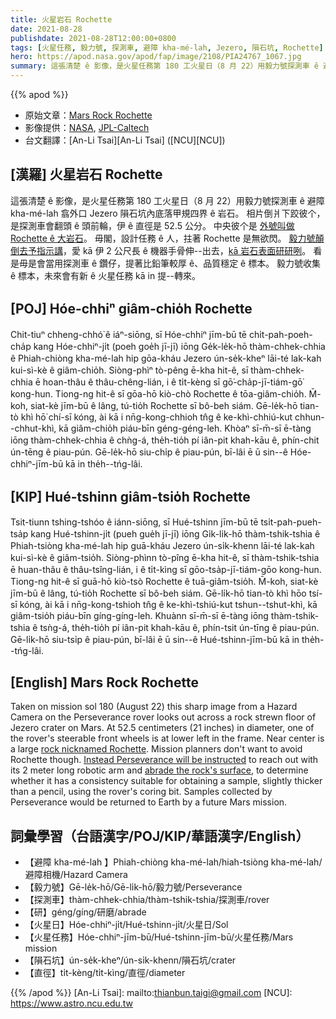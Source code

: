 ```yaml
---
title: 火星岩石 Rochette
date: 2021-08-28
publishdate: 2021-08-28T12:00:00+0800
tags: [火星任務, 毅力號, 探測車, 避障 kha-mé-lah, Jezero, 隕石坑, Rochette]
hero: https://apod.nasa.gov/apod/fap/image/2108/PIA24767_1067.jpg
summary: 這張清楚 ê 影像，是火星任務第 180 工火星日（8 月 22）用毅力號探測車 ê 避障 kha-mé-lah 翕外口 Jezero 隕石坑內底落甲規四界 ê 岩石。
---
```


{{% apod %}}

- 原始文章：[Mars Rock Rochette](https://apod.nasa.gov/apod/ap210828.html)
- 影像提供：[NASA](https://www.nasa.gov/), [JPL-Caltech](https://www.jpl.nasa.gov)
- 台文翻譯：[An-Li Tsai][An-Li Tsai] ([NCU][NCU])

## [漢羅] 火星岩石 Rochette
這張清楚 ê 影像，是火星任務第 180 工火星日（8 月 22）用毅力號探測車 ê 避障 kha-mé-lah 翕外口 Jezero 隕石坑內底落甲規四界 ê 岩石。
相片倒爿下跤彼个，是探測車會翻頭 ê 頭前輪，伊 ê 直徑是 52.5 公分。
中央彼个是 [外號叫做 Rochette ê 大岩石][rock nicknamed Rochette]。
毋閣，設計任務 ê 人，拄著 Rochette 是無欲閃。
[毅力號顛倒去予指示講][Instead Perseverance will be instructed]，愛 kā 伊 2 公尺長 ê 機器手骨伸--出去，[kā 岩石表面研研咧][abrade the rock's surface]。
看是毋是會當用探測車 ê 鑽仔，提著比鉛筆較厚 ê、品質穩定 ê 標本。
毅力號收集 ê 標本，未來會有新 ê 火星任務 kā in 提--轉來。

## [POJ] Hóe-chhiⁿ giâm-chio̍h Rochette
Chit-tiuⁿ chheng-chhó͘ ê iáⁿ-siōng, sī Hóe-chhiⁿ jīm-bū tē chi̍t-pah-poeh-cha̍p kang Hóe-chhiⁿ-ji̍t (poeh goe̍h jī-jī) iōng Ge̍k-le̍k-hō thàm-chhek-chhia ê Phiah-chiòng kha-mé-lah hip gōa-kháu Jezero ún-se̍k-kheⁿ lāi-té lak-kah kui-sì-kè ê giâm-chio̍h.
Siòng-phìⁿ tò-pêng ē-kha hit-ê, sī thàm-chhek-chhia ē hoan-thâu ê thâu-chêng-lián, i ê ti̍t-kèng sī gō͘-cha̍p-jī-tiám-gō͘ kong-hun.
Tiong-ng hit-ê sī gōa-hō kiò-chò Rochette ê tōa-giâm-chio̍h.
M̄-koh, siat-kè jīm-bū ê lâng, tú-tio̍h Rochette sī bô-beh siám.
Gē-le̍k-hō tian-tò khì hō͘ chí-sī kóng, ài kā i nn̄g-kong-chhioh tn̂g ê ke-khì-chhiú-kut chhun--chhut-khì, kā giâm-chio̍h piáu-bīn géng-géng-leh.
Khòaⁿ sī-m̄-sī ē-tàng iōng thàm-chhek-chhia ê chǹg-á, the̍h-tio̍h pí iân-pit khah-kāu ê, phín-chit ún-tēng ê piau-pún.
Gē-le̍k-hō siu-chi̍p ê piau-pún, bī-lâi ē ū sin--ê Hóe-chhiⁿ-jīm-bū kā in the̍h--tńg-lâi.

## [KIP] Hué-tshinn giâm-tsio̍h Rochette
Tsit-tiunn tshing-tshóo ê iánn-siōng, sī Hué-tshinn jīm-bū tē tsi̍t-pah-pueh-tsa̍p kang Hué-tshinn-ji̍t (pueh gue̍h jī-jī) iōng Gi̍k-li̍k-hō thàm-tshik-tshia ê Phiah-tsiòng kha-mé-lah hip guā-kháu Jezero ún-si̍k-khenn lāi-té lak-kah kui-sì-kè ê giâm-tsio̍h.
Siòng-phìnn tò-pîng ē-kha hit-ê, sī thàm-tshik-tshia ē huan-thâu ê thâu-tsîng-lián, i ê ti̍t-kìng sī gōo-tsa̍p-jī-tiám-gōo kong-hun.
Tiong-ng hit-ê sī guā-hō kiò-tsò Rochette ê tuā-giâm-tsio̍h.
M̄-koh, siat-kè jīm-bū ê lâng, tú-tio̍h Rochette sī bô-beh siám.
Gē-li̍k-hō tian-tò khì hōo tsí-sī kóng, ài kā i nn̄g-kong-tshioh tn̂g ê ke-khì-tshiú-kut tshun--tshut-khì, kā giâm-tsio̍h piáu-bīn gíng-gíng-leh.
Khuànn sī-m̄-sī ē-tàng iōng thàm-tshik-tshia ê tsǹg-á, the̍h-tio̍h pí iân-pit khah-kāu ê, phín-tsit ún-tīng ê piau-pún.
Gē-li̍k-hō siu-tsi̍p ê piau-pún, bī-lâi ē ū sin--ê Hué-tshinn-jīm-bū kā in the̍h--tńg-lâi.

## [English] Mars Rock Rochette
Taken on mission sol 180 (August 22) this sharp image from a Hazard Camera on the Perseverance rover looks out across a rock strewn floor of Jezero crater on Mars.
At 52.5 centimeters (21 inches) in diameter, one of the rover's steerable front wheels is at lower left in the frame.
Near center is a large [rock nicknamed Rochette][rock nicknamed Rochette].
Mission planners don't want to avoid Rochette though.
[Instead Perseverance will be instructed][Instead Perseverance will be instructed] to reach out with its 2 meter long robotic arm and [abrade the rock's surface][abrade the rock's surface], to determine whether it has a consistency suitable for obtaining a sample, slightly thicker than a pencil, using the rover's coring bit.
Samples collected by Perseverance would be returned to Earth by a future Mars mission.

## 詞彙學習（台語漢字/POJ/KIP/華語漢字/English）
- 【避障 kha-mé-lah 】Phiah-chiòng kha-mé-lah/hiah-tsiòng kha-mé-lah/避障相機/Hazard Camera
- 【毅力號】Gē-le̍k-hō/Gē-li̍k-hō/毅力號/Perseverance
- 【探測車】thàm-chhek-chhia/thàm-tshik-tshia/探測車/rover
- 【研】géng/gíng/研磨/abrade
- 【火星日】Hóe-chhiⁿ-ji̍t/Hué-tshinn-ji̍t/火星日/Sol
- 【火星任務】Hóe-chhiⁿ-jīm-bū/Hué-tshinn-jīm-bū/火星任務/Mars mission
- 【隕石坑】ún-se̍k-kheⁿ/ún-si̍k-khenn/隕石坑/crater
- 【直徑】ti̍t-kèng/ti̍t-kìng/直徑/diameter

{{% /apod %}}
[An-Li Tsai]: mailto:thianbun.taigi@gmail.com
[NCU]: https://www.astro.ncu.edu.tw

[rock nicknamed Rochette]:https://mars.nasa.gov/resources/26193/perseverance-team-selects-a-new-rock-to-abrade/
[Instead Perseverance will be instructed]:https://mars.nasa.gov/news/9022/nasas-perseverance-plans-next-sample-attempt/
[abrade the rock's surface]:https://mars.nasa.gov/mars2020/mission/status/327/why-and-how-perseverance-abrades-rocks/
